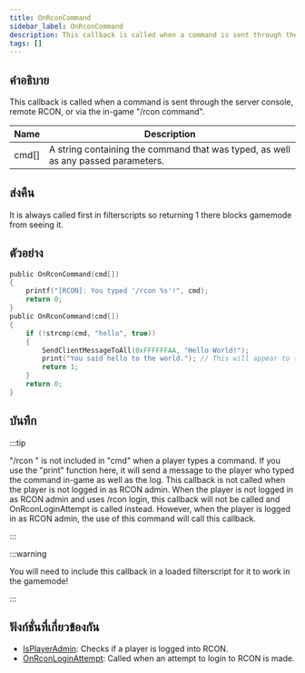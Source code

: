 ```yaml
---
title: OnRconCommand
sidebar_label: OnRconCommand
description: This callback is called when a command is sent through the server console, remote RCON, or via the in-game "/rcon command".
tags: []
---
```


## คำอธิบาย

This callback is called when a command is sent through the server console, remote RCON, or via the in-game "/rcon command".

| Name  | Description                                                                       |
| ----- | --------------------------------------------------------------------------------- |
| cmd[] | A string containing the command that was typed, as well as any passed parameters. |

## ส่งคืน

It is always called first in filterscripts so returning 1 there blocks gamemode from seeing it.

## ตัวอย่าง

```c
public OnRconCommand(cmd[])
{
    printf("[RCON]: You typed '/rcon %s'!", cmd);
    return 0;
}
public OnRconCommand(cmd[])
{
    if (!strcmp(cmd, "hello", true))
    {
        SendClientMessageToAll(0xFFFFFFAA, "Hello World!");
        print("You said hello to the world."); // This will appear to the player who typed the rcon command in the chat in white
        return 1;
    }
    return 0;
}
```

## บันทึก

:::tip

"/rcon " is not included in "cmd" when a player types a command. If you use the "print" function here, it will send a message to the player who typed the command in-game as well as the log. This callback is not called when the player is not logged in as RCON admin. When the player is not logged in as RCON admin and uses /rcon login, this callback will not be called and OnRconLoginAttempt is called instead. However, when the player is logged in as RCON admin, the use of this command will call this callback.

:::

:::warning

You will need to include this callback in a loaded filterscript for it to work in the gamemode!

:::

## ฟังก์ชั่นที่เกี่ยวข้องกัน

- [IsPlayerAdmin](../functions/IsPlayerAdmin): Checks if a player is logged into RCON.
- [OnRconLoginAttempt](OnRconLoginAttempt): Called when an attempt to login to RCON is made.
